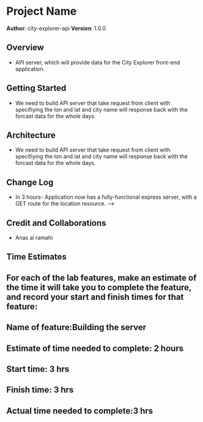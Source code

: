 # Project Name

**Author**: city-explorer-api
**Version**: 1.0.0

## Overview
- API server, which will provide data for the City Explorer front-end application.

## Getting Started
- We need to build API server that take request from client with specifiying the lon and lat and city name will response back with the forcast data for the whole days.

## Architecture
- We need to build API server that take request from client with specifiying the lon and lat and city name will response back with the forcast data for the whole days.

## Change Log

- In 3 hours- Application now has a fully-functional express server, with a GET route for the location resource. -->

## Credit and Collaborations
- Anas al ramahi

## Time Estimates
## For each of the lab features, make an estimate of the time it will take you to complete the feature, and record your start and finish times for that feature:

## Name of feature:Building the server

## Estimate of time needed to complete: 2 hours

## Start time: 3 hrs

## Finish time: 3 hrs

## Actual time needed to complete:3 hrs